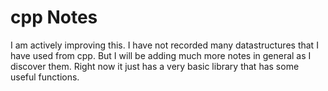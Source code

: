 # cpp Notes

I am actively improving this.  I have not recorded many datastructures that I have used from cpp. 
But I will be adding much more notes in general as I discover them.  Right now it just has a very basic library that has some useful functions. 


